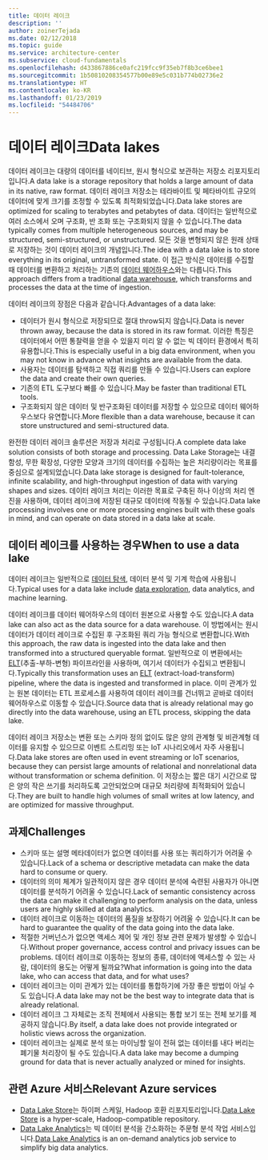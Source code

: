```yaml
---
title: 데이터 레이크
description: ''
author: zoinerTejada
ms.date: 02/12/2018
ms.topic: guide
ms.service: architecture-center
ms.subservice: cloud-fundamentals
ms.openlocfilehash: d433867886ce0afc219fcc9f35eb7f8b3ce6bee1
ms.sourcegitcommit: 1b50810208354577b00e89e5c031b774b02736e2
ms.translationtype: HT
ms.contentlocale: ko-KR
ms.lasthandoff: 01/23/2019
ms.locfileid: "54484706"
---
```

# <a name="data-lakes"></a><span data-ttu-id="00ba6-102">데이터 레이크</span><span class="sxs-lookup"><span data-stu-id="00ba6-102">Data lakes</span></span>

<span data-ttu-id="00ba6-103">데이터 레이크는 대량의 데이터를 네이티브, 원시 형식으로 보관하는 저장소 리포지토리입니다.</span><span class="sxs-lookup"><span data-stu-id="00ba6-103">A data lake is a storage repository that holds a large amount of data in its native, raw format.</span></span> <span data-ttu-id="00ba6-104">데이터 레이크 저장소는 테라바이트 및 페타바이트 규모의 데이터에 맞게 크기를 조정할 수 있도록 최적화되었습니다.</span><span class="sxs-lookup"><span data-stu-id="00ba6-104">Data lake stores are optimized for scaling to terabytes and petabytes of data.</span></span> <span data-ttu-id="00ba6-105">데이터는 일반적으로 여러 소스에서 오며 구조화, 반 조화 또는 구조화되지 않을 수 있습니다.</span><span class="sxs-lookup"><span data-stu-id="00ba6-105">The data typically comes from multiple heterogeneous sources, and may be structured, semi-structured, or unstructured.</span></span> <span data-ttu-id="00ba6-106">모든 것을 변형되지 않은 원래 상태로 저장하는 것이 데이터 레이크의 개념입니다.</span><span class="sxs-lookup"><span data-stu-id="00ba6-106">The idea with a data lake is to store everything in its original, untransformed state.</span></span> <span data-ttu-id="00ba6-107">이 접근 방식은 데이터를 수집할 때 데이터를 변환하고 처리하는 기존의 [데이터 웨어하우스](../relational-data/data-warehousing.md)와는 다릅니다.</span><span class="sxs-lookup"><span data-stu-id="00ba6-107">This approach differs from a traditional [data warehouse](../relational-data/data-warehousing.md), which transforms and processes the data at the time of ingestion.</span></span>

<span data-ttu-id="00ba6-108">데이터 레이크의 장점은 다음과 같습니다.</span><span class="sxs-lookup"><span data-stu-id="00ba6-108">Advantages of a data lake:</span></span>

- <span data-ttu-id="00ba6-109">데이터가 원시 형식으로 저장되므로 절대 throw되지 않습니다.</span><span class="sxs-lookup"><span data-stu-id="00ba6-109">Data is never thrown away, because the data is stored in its raw format.</span></span> <span data-ttu-id="00ba6-110">이러한 특징은 데이터에서 어떤 통찰력을 얻을 수 있을지 미리 알 수 없는 빅 데이터 환경에서 특히 유용합니다.</span><span class="sxs-lookup"><span data-stu-id="00ba6-110">This is especially useful in a big data environment, when you may not know in advance what insights are available from the data.</span></span>
- <span data-ttu-id="00ba6-111">사용자는 데이터를 탐색하고 직접 쿼리를 만들 수 있습니다.</span><span class="sxs-lookup"><span data-stu-id="00ba6-111">Users can explore the data and create their own queries.</span></span>
- <span data-ttu-id="00ba6-112">기존의 ETL 도구보다 빠를 수 있습니다.</span><span class="sxs-lookup"><span data-stu-id="00ba6-112">May be faster than traditional ETL tools.</span></span>
- <span data-ttu-id="00ba6-113">구조화되지 않은 데이터 및 반구조화된 데이터를 저장할 수 있으므로 데이터 웨어하우스보다 유연합니다.</span><span class="sxs-lookup"><span data-stu-id="00ba6-113">More flexible than a data warehouse, because it can store unstructured and semi-structured data.</span></span>

<span data-ttu-id="00ba6-114">완전한 데이터 레이크 솔루션은 저장과 처리로 구성됩니다.</span><span class="sxs-lookup"><span data-stu-id="00ba6-114">A complete data lake solution consists of both storage and processing.</span></span> <span data-ttu-id="00ba6-115">Data Lake Storage는 내결함성, 무한 확장성, 다양한 모양과 크기의 데이터를 수집하는 높은 처리량이라는 목표를 중심으로 설계되었습니다.</span><span class="sxs-lookup"><span data-stu-id="00ba6-115">Data lake storage is designed for fault-tolerance, infinite scalability, and high-throughput ingestion of data with varying shapes and sizes.</span></span> <span data-ttu-id="00ba6-116">데이터 레이크 처리는 이러한 목표로 구축된 하나 이상의 처리 엔진을 사용하며, 데이터 레이크에 저장된 대규모 데이터에 작동될 수 있습니다.</span><span class="sxs-lookup"><span data-stu-id="00ba6-116">Data lake processing involves one or more processing engines built with these goals in mind, and can operate on data stored in a data lake at scale.</span></span>

## <a name="when-to-use-a-data-lake"></a><span data-ttu-id="00ba6-117">데이터 레이크를 사용하는 경우</span><span class="sxs-lookup"><span data-stu-id="00ba6-117">When to use a data lake</span></span>

<span data-ttu-id="00ba6-118">데이터 레이크는 일반적으로 [데이터 탐색](./interactive-data-exploration.md), 데이터 분석 및 기계 학습에 사용됩니다.</span><span class="sxs-lookup"><span data-stu-id="00ba6-118">Typical uses for a data lake include [data exploration](./interactive-data-exploration.md), data analytics, and machine learning.</span></span>

<span data-ttu-id="00ba6-119">데이터 레이크를 데이터 웨어하우스의 데이터 원본으로 사용할 수도 있습니다.</span><span class="sxs-lookup"><span data-stu-id="00ba6-119">A data lake can also act as the data source for a data warehouse.</span></span> <span data-ttu-id="00ba6-120">이 방법에서는 원시 데이터가 데이터 레이크로 수집된 후 구조화된 쿼리 가능 형식으로 변환합니다.</span><span class="sxs-lookup"><span data-stu-id="00ba6-120">With this approach, the raw data is ingested into the data lake and then transformed into a structured queryable format.</span></span> <span data-ttu-id="00ba6-121">일반적으로 이 변환에서는 [ELT](../relational-data/etl.md#extract-load-and-transform-elt)(추출-부하-변형) 파이프라인을 사용하며, 여기서 데이터가 수집되고 변환됩니다.</span><span class="sxs-lookup"><span data-stu-id="00ba6-121">Typically this transformation uses an [ELT](../relational-data/etl.md#extract-load-and-transform-elt) (extract-load-transform) pipeline, where the data is ingested and transformed in place.</span></span> <span data-ttu-id="00ba6-122">이미 관계가 있는 원본 데이터는 ETL 프로세스를 사용하여 데이터 레이크를 건너뛰고 곧바로 데이터 웨어하우스로 이동할 수 있습니다.</span><span class="sxs-lookup"><span data-stu-id="00ba6-122">Source data that is already relational may go directly into the data warehouse, using an ETL process, skipping the data lake.</span></span>

<span data-ttu-id="00ba6-123">데이터 레이크 저장소는 변환 또는 스키마 정의 없이도 많은 양의 관계형 및 비관계형 데이터를 유지할 수 있으므로 이벤트 스트리밍 또는 IoT 시나리오에서 자주 사용됩니다.</span><span class="sxs-lookup"><span data-stu-id="00ba6-123">Data lake stores are often used in event streaming or IoT scenarios, because they can persist large amounts of relational and nonrelational data without transformation or schema definition.</span></span> <span data-ttu-id="00ba6-124">이 저장소는 짧은 대기 시간으로 많은 양의 작은 쓰기를 처리하도록 고안되었으며 대규모 처리량에 최적화되어 있습니다.</span><span class="sxs-lookup"><span data-stu-id="00ba6-124">They are built to handle high volumes of small writes at low latency, and are optimized for massive throughput.</span></span>

## <a name="challenges"></a><span data-ttu-id="00ba6-125">과제</span><span class="sxs-lookup"><span data-stu-id="00ba6-125">Challenges</span></span>

- <span data-ttu-id="00ba6-126">스키마 또는 설명 메타데이터가 없으면 데이터를 사용 또는 쿼리하기가 어려울 수 있습니다.</span><span class="sxs-lookup"><span data-stu-id="00ba6-126">Lack of a schema or descriptive metadata can make the data hard to consume or query.</span></span>
- <span data-ttu-id="00ba6-127">데이터의 의미 체계가 일관적이지 않은 경우 데이터 분석에 숙련된 사용자가 아니면 데이터를 분석하기 어려울 수 있습니다.</span><span class="sxs-lookup"><span data-stu-id="00ba6-127">Lack of semantic consistency across the data can make it challenging to perform analysis on the data, unless users are highly skilled at data analytics.</span></span>
- <span data-ttu-id="00ba6-128">데이터 레이크로 이동하는 데이터의 품질을 보장하기 어려울 수 있습니다.</span><span class="sxs-lookup"><span data-stu-id="00ba6-128">It can be hard to guarantee the quality of the data going into the data lake.</span></span>
- <span data-ttu-id="00ba6-129">적절한 거버넌스가 없으면 액세스 제어 및 개인 정보 관련 문제가 발생할 수 있습니다.</span><span class="sxs-lookup"><span data-stu-id="00ba6-129">Without proper governance, access control and privacy issues can be problems.</span></span> <span data-ttu-id="00ba6-130">데이터 레이크로 이동하는 정보의 종류, 데이터에 액세스할 수 있는 사람, 데이터의 용도는 어떻게 될까요?</span><span class="sxs-lookup"><span data-stu-id="00ba6-130">What information is going into the data lake, who can access that data, and for what uses?</span></span>
- <span data-ttu-id="00ba6-131">데이터 레이크는 이미 관계가 있는 데이터를 통합하기에 가장 좋은 방법이 아닐 수도 있습니다.</span><span class="sxs-lookup"><span data-stu-id="00ba6-131">A data lake may not be the best way to integrate data that is already relational.</span></span>
- <span data-ttu-id="00ba6-132">데이터 레이크 그 자체로는 조직 전체에서 사용되는 통합 보기 또는 전체 보기를 제공하지 않습니다.</span><span class="sxs-lookup"><span data-stu-id="00ba6-132">By itself, a data lake does not provide integrated or holistic views across the organization.</span></span>
- <span data-ttu-id="00ba6-133">데이터 레이크는 실제로 분석 또는 마이닝할 일이 전혀 없는 데이터를 내다 버리는 폐기물 처리장이 될 수도 있습니다.</span><span class="sxs-lookup"><span data-stu-id="00ba6-133">A data lake may become a dumping ground for data that is never actually analyzed or mined for insights.</span></span>

## <a name="relevant-azure-services"></a><span data-ttu-id="00ba6-134">관련 Azure 서비스</span><span class="sxs-lookup"><span data-stu-id="00ba6-134">Relevant Azure services</span></span>

- <span data-ttu-id="00ba6-135">[Data Lake Store](/azure/data-lake-store/)는 하이퍼 스케일, Hadoop 호환 리포지토리입니다.</span><span class="sxs-lookup"><span data-stu-id="00ba6-135">[Data Lake Store](/azure/data-lake-store/) is a hyper-scale, Hadoop-compatible repository.</span></span>
- <span data-ttu-id="00ba6-136">[Data Lake Analytics](/azure/data-lake-analytics/)는 빅 데이터 분석을 간소화하는 주문형 분석 작업 서비스입니다.</span><span class="sxs-lookup"><span data-stu-id="00ba6-136">[Data Lake Analytics](/azure/data-lake-analytics/) is an on-demand analytics job service to simplify big data analytics.</span></span>
